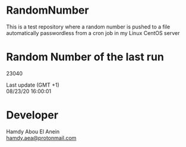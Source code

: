 # RandomNumber    
This is a test repository where a random number is pushed to a file automatically passwordless from a cron job in my Linux CentOS server    
# Random Number of the last run   
23040
      
Last update (GMT +1)    
08/23/20 16:00:01
# Developer    
Hamdy Abou El Anein   
hamdy.aea@protonmail.com
